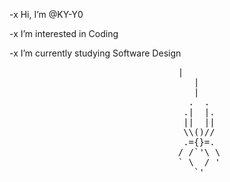 -x  Hi, I’m @KY-Y0 

-x  I’m interested in Coding

-x  I’m currently studying Software Design 
<pre>                                |
                                   |
                                   |
                                  .  .
                                 .|  |.
                                 ||  ||
                                 \\()//
                                 .={}=.
                                / /`'\ \
                                ` \  / '   
                                   `'
<pre>
